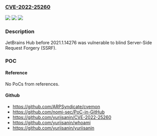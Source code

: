### [CVE-2022-25260](https://cve.mitre.org/cgi-bin/cvename.cgi?name=CVE-2022-25260)
![](https://img.shields.io/static/v1?label=Product&message=n%2Fa&color=blue)
![](https://img.shields.io/static/v1?label=Version&message=n%2Fa&color=blue)
![](https://img.shields.io/static/v1?label=Vulnerability&message=n%2Fa&color=brighgreen)

### Description

JetBrains Hub before 2021.1.14276 was vulnerable to blind Server-Side Request Forgery (SSRF).

### POC

#### Reference
No PoCs from references.

#### Github
- https://github.com/ARPSyndicate/cvemon
- https://github.com/nomi-sec/PoC-in-GitHub
- https://github.com/yuriisanin/CVE-2022-25260
- https://github.com/yuriisanin/whoami
- https://github.com/yuriisanin/yuriisanin

